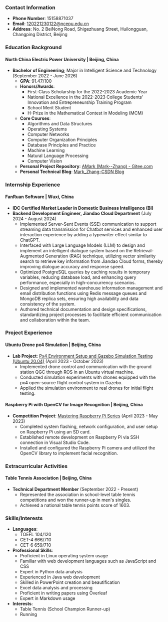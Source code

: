 ### Contact Information
- **Phone Number**: 15158871037
- **Email**: 120221230122@ncepu.edu.cn
- **Address**: No. 2 BeiNong Road, Shigezhuang Street, Huilongguan, Changping District, Beijing

### Education Background
#### North China Electric Power University | Beijing, China
- **Bachelor of Engineering**; Major in Intelligent Science and Technology (September 2022 - June 2026)
  - **GPA**: 91.47/100
  - **Honors/Awards**:
    - First-Class Scholarship for the 2022-2023 Academic Year
    - National Excellence in the 2022-2023 College Students' Innovation and Entrepreneurship Training Program
    - School Merit Student
    - H-Prize in the Mathematical Contest in Modeling (MCM)
  - **Core Courses**:
    - Algorithms and Data Structures
    - Operating Systems
    - Computer Networks
    - Computer Organization Principles
    - Database Principles and Practice
    - Machine Learning
    - Natural Language Processing
    - Computer Vision
  - **Personal Project Repository**: [AMark (Mark--Zhang) - Gitee.com](https://gitee.com/Mark--Zhang)
  - **Personal Technical Blog**: [Mark_Zhang-CSDN Blog](https://blog.csdn.net/weixin_73074012?type=blog)

### Internship Experience
#### FanRuan Software | Wuxi, China
- **IDC Certified Market Leader in Domestic Business Intelligence (BI)**
- **Backend Development Engineer, Jiandao Cloud Department** (July 2024 - August 2024)
  - Implemented Server-Sent Events (SSE) communication to support streaming data transmission for Chatbot services and enhanced user interaction experience by adding a typewriter effect similar to ChatGPT.
  - Interfaced with Large Language Models (LLM) to design and implement an intelligent dialogue system based on the Retrieval-Augmented Generation (RAG) technique, utilizing vector similarity search to retrieve key information from Jiandao Cloud forms, thereby improving dialogue accuracy and response speed.
  - Optimized PostgreSQL queries by caching results in temporary variables, reducing database load, and enhancing query performance, especially in high-concurrency scenarios.
  - Designed and implemented warehouse information management and email distribution functions using Redis message queues and MongoDB replica sets, ensuring high availability and data consistency of the system.
  - Authored technical documentation and design specifications, standardizing project processes to facilitate efficient communication and collaboration within the team.

### Project Experience
#### Ubuntu Drone px4 Simulation | Beijing, China
- **Lab Project**: [Px4 Environment Setup and Gazebo Simulation Testing (Ubuntu 20.04)](https://blog.csdn.net/weixin_73074012/article/details/131604943?spm=1001.2014.3001.5501) (April 2023 - October 2023)
  - Implemented drone control and communication with the ground station QGC through ROS in an Ubuntu virtual machine.
  - Conducted simulation experiments with drones equipped with the px4 open-source flight control system in Gazebo.
  - Applied the simulation environment to real drones for initial flight testing.

#### Raspberry Pi with OpenCV for Image Recognition | Beijing, China
- **Competition Project**: [Mastering Raspberry Pi Series](https://blog.csdn.net/weixin_73074012/article/details/130231004?spm=1001.2014.3001.5501) (April 2023 - May 2023)
  - Completed system flashing, network configuration, and user setup on Raspberry Pi using an SD card.
  - Established remote development on Raspberry Pi via SSH connection in Visual Studio Code.
  - Installed and configured the Raspberry Pi camera and utilized the OpenCV library to implement facial recognition.

### Extracurricular Activities
#### Table Tennis Association | Beijing, China
- **Technical Department Member** (September 2022 - Present)
  - Represented the association in school-level table tennis competitions and won the runner-up in men's singles.
  - Achieved a national table tennis points score of 1603.

### Skills/Interests
- **Languages**:
  - TOEFL 104/120
  - CET-4 666/710
  - CET-6 659/710
- **Professional Skills**:
  - Proficient in Linux operating system usage
  - Familiar with web development languages such as JavaScript and CSS
  - Expert in Python data analysis
  - Experienced in Java web development
  - Skilled in PowerPoint creation and beautification
  - Excel data analysis and processing
  - Proficient in writing papers using Overleaf
  - Expert in Markdown usage
- **Interests**:
  - Table Tennis (School Champion Runner-up)
  - Running